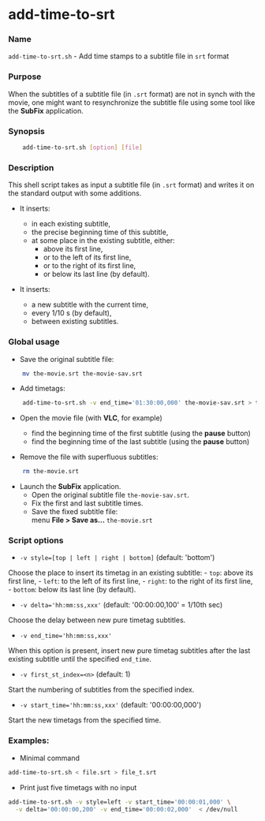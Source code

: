 # add-time-to-srt

### Name

`add-time-to-srt.sh` - Add time stamps to a subtitle file in `srt` format

### Purpose

When the subtitles of a subtitle file (in `.srt` format) are not in synch with the movie,
one might want to resynchronize the subtitle file using some tool like the **SubFix** application.

### Synopsis

~~~sh
    add-time-to-srt.sh [option] [file]
~~~

### Description

This shell script takes as input a subtitle file (in `.srt` format) and writes it on the standard output with some additions.

* It inserts:
   - in each existing subtitle,
   - the precise beginning time of this subtitle,
   - at some place in the existing subtitle, either:
     - above its first line,
     - or to the left of its first line,
     - or to the right of its first line,
     - or below its last line (by default).

* It inserts:
   - a new subtitle with the current time,
   - every 1/10 s (by default),
   - between existing subtitles.


### Global usage

* Save the original subtitle file:

~~~sh
    mv the-movie.srt the-movie-sav.srt
~~~

* Add timetags:

~~~sh
    add-time-to-srt.sh -v end_time='01:30:00,000' the-movie-sav.srt > the-movie.srt
~~~

* Open the movie file (with **VLC**, for example)

   - find the beginning time of the first subtitle (using the **pause** button)  
   - find the beginning time of the last subtitle (using the **pause** button)

* Remove the file with superfluous subtitles:

~~~sh
    rm the-movie.srt
~~~

* Launch the **SubFix** application.
   - Open the original subtitle file `the-movie-sav.srt`.
   - Fix the first and last subtitle times.
   - Save the fixed subtitle file:  
     menu **File > Save as...** `the-movie.srt`

### Script options

* `-v style=[top | left | right | bottom]`  (default: 'bottom')

 Choose the place to insert its timetag in an existing subtitle:
     - `top`: above its first line,
     - `left`: to the left of its first line,
     - `right`: to the right of its first line,
     - `bottom`: below its last line (by default).

* `-v delta='hh:mm:ss,xxx'`  (default: '00:00:00,100' = 1/10th sec)

 Choose the delay between new pure timetag subtitles.

* `-v end_time='hh:mm:ss,xxx'`

 When this option is present, insert new pure timetag subtitles after the last existing subtitle until the specified `end_time`.

* `-v first_st_index=<n>`        (default: 1)

 Start the numbering of subtitles from the specified index.

* `-v start_time='hh:mm:ss,xxx'`  (default: '00:00:00,000')

 Start the new timetags from the specified time.

### Examples:

* Minimal command

~~~sh
add-time-to-srt.sh < file.srt > file_t.srt
~~~

* Print just five timetags with no input

~~~sh
add-time-to-srt.sh -v style=left -v start_time='00:00:01,000' \
  -v delta='00:00:00,200' -v end_time='00:00:02,000'  < /dev/null
~~~
